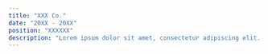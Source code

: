 ```yaml
---
title: "XXX Co."
date: "20XX - 20XX"
position: "XXXXXX"
description: "Lorem ipsum dolor sit amet, consectetur adipiscing elit. Vivamus congue laoreet efficitur. Nam placerat condimentum quam, at tempus odio porta sit amet. Nunc mollis nisi ut ante ullamcorper pellentesque. Praesent laoreet, tortor non congue pellentesque, nisi quam molestie dolor, et sagittis massa nisl in nisi. Aenean porta varius condimentum."
---
```

